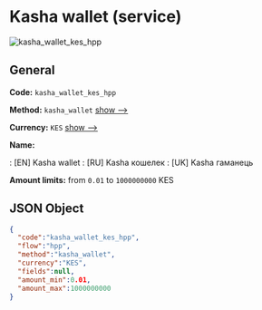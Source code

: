 
# Kasha wallet (service) 
![kasha_wallet_kes_hpp](https://static.openfintech.io/payment_methods/kasha_wallet_kes_hpp/logo.svg?w=400&c=v0.59.26#w200)  

## General 
 
**Code:** `kasha_wallet_kes_hpp` 
 
**Method:** `kasha_wallet` 
 [show -->](/payment-methods/kasha_wallet/) 
 
**Currency:** `KES` [show -->](/currencies/KES/) 
 
**Name:** 
 
:	[EN] Kasha wallet 
:	[RU] Kasha кошелек 
:	[UK] Kasha гаманець 
 
**Amount limits:** from `0.01` to `1000000000` KES 

## JSON Object 

```json
{
  "code":"kasha_wallet_kes_hpp",
  "flow":"hpp",
  "method":"kasha_wallet",
  "currency":"KES",
  "fields":null,
  "amount_min":0.01,
  "amount_max":1000000000
}
```  
